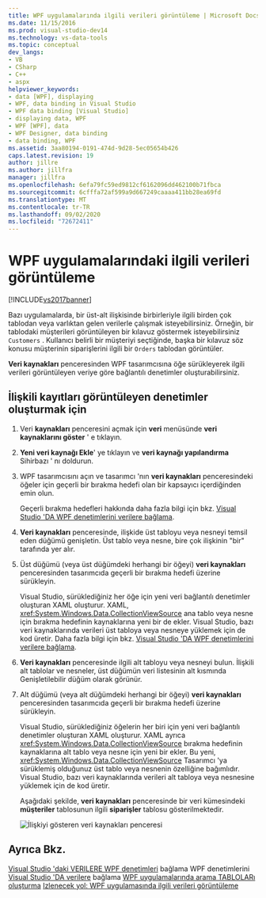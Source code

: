```yaml
---
title: WPF uygulamalarında ilgili verileri görüntüleme | Microsoft Docs
ms.date: 11/15/2016
ms.prod: visual-studio-dev14
ms.technology: vs-data-tools
ms.topic: conceptual
dev_langs:
- VB
- CSharp
- C++
- aspx
helpviewer_keywords:
- data [WPF], displaying
- WPF, data binding in Visual Studio
- WPF data binding [Visual Studio]
- displaying data, WPF
- WPF [WPF], data
- WPF Designer, data binding
- data binding, WPF
ms.assetid: 3aa80194-0191-474d-9d28-5ec05654b426
caps.latest.revision: 19
author: jillre
ms.author: jillfra
manager: jillfra
ms.openlocfilehash: 6efa79fc59ed9812cf6162096dd462100b71fbca
ms.sourcegitcommit: 6cfffa72af599a9d667249caaaa411bb28ea69fd
ms.translationtype: MT
ms.contentlocale: tr-TR
ms.lasthandoff: 09/02/2020
ms.locfileid: "72672411"
---
```

# <a name="display-related-data-in-wpf-applications"></a>WPF uygulamalarındaki ilgili verileri görüntüleme
[!INCLUDE[vs2017banner](../includes/vs2017banner.md)]

Bazı uygulamalarda, bir üst-alt ilişkisinde birbirleriyle ilgili birden çok tablodan veya varlıktan gelen verilerle çalışmak isteyebilirsiniz. Örneğin, bir tablodaki müşterileri görüntüleyen bir kılavuz göstermek isteyebilirsiniz `Customers` . Kullanıcı belirli bir müşteriyi seçtiğinde, başka bir kılavuz söz konusu müşterinin siparişlerini ilgili bir `Orders` tablodan görüntüler.

 **Veri kaynakları** penceresinden WPF tasarımcısına öğe sürükleyerek ilgili verileri görüntüleyen veriye göre bağlantılı denetimler oluşturabilirsiniz.

## <a name="to-create-controls-that-display-related-records"></a>İlişkili kayıtları görüntüleyen denetimler oluşturmak için

1. Veri **kaynakları** penceresini açmak için **veri** menüsünde **veri kaynaklarını göster** ' e tıklayın.

2. **Yeni veri kaynağı Ekle**' ye tıklayın ve **veri kaynağı yapılandırma** Sihirbazı ' nı doldurun.

3. WPF tasarımcısını açın ve tasarımcı 'nın **veri kaynakları** penceresindeki öğeler için geçerli bir bırakma hedefi olan bir kapsayıcı içerdiğinden emin olun.

     Geçerli bırakma hedefleri hakkında daha fazla bilgi için bkz. [Visual Studio 'DA WPF denetimlerini verilere bağlama](../data-tools/bind-wpf-controls-to-data-in-visual-studio1.md).

4. **Veri kaynakları** penceresinde, ilişkide üst tabloyu veya nesneyi temsil eden düğümü genişletin. Üst tablo veya nesne, bire çok ilişkinin "bir" tarafında yer alır.

5. Üst düğümü (veya üst düğümdeki herhangi bir öğeyi) **veri kaynakları** penceresinden tasarımcıda geçerli bir bırakma hedefi üzerine sürükleyin.

     Visual Studio, sürüklediğiniz her öğe için yeni veri bağlantılı denetimler oluşturan XAML oluşturur. XAML, <xref:System.Windows.Data.CollectionViewSource> ana tablo veya nesne için bırakma hedefinin kaynaklarına yeni bir de ekler. Visual Studio, bazı veri kaynaklarında verileri üst tabloya veya nesneye yüklemek için de kod üretir. Daha fazla bilgi için bkz. [Visual Studio 'DA WPF denetimlerini verilere bağlama](../data-tools/bind-wpf-controls-to-data-in-visual-studio1.md).

6. **Veri kaynakları** penceresinde ilgili alt tabloyu veya nesneyi bulun. İlişkili alt tablolar ve nesneler, üst düğümün veri listesinin alt kısmında Genişletilebilir düğüm olarak görünür.

7. Alt düğümü (veya alt düğümdeki herhangi bir öğeyi) **veri kaynakları** penceresinden tasarımcıda geçerli bir bırakma hedefi üzerine sürükleyin.

     Visual Studio, sürüklediğiniz öğelerin her biri için yeni veri bağlantılı denetimler oluşturan XAML oluşturur. XAML ayrıca <xref:System.Windows.Data.CollectionViewSource> bırakma hedefinin kaynaklarına alt tablo veya nesne için yeni bir ekler. Bu yeni, <xref:System.Windows.Data.CollectionViewSource> Tasarımcı 'ya sürüklemiş olduğunuz üst tablo veya nesnenin özelliğine bağımlıdır. Visual Studio, bazı veri kaynaklarında verileri alt tabloya veya nesnesine yüklemek için de kod üretir.

     Aşağıdaki şekilde, **veri kaynakları** penceresinde bir veri kümesindeki **müşteriler** tablosunun ilgili **siparişler** tablosu gösterilmektedir.

     ![İlişkiyi gösteren veri kaynakları penceresi](../data-tools/media/datasources2.gif "DataSources2")

## <a name="see-also"></a>Ayrıca Bkz.
 [Visual Studio 'daki VERILERE WPF denetimleri](../data-tools/bind-wpf-controls-to-data-in-visual-studio1.md) bağlama WPF denetimlerini [Visual Studio 'DA verilere](../data-tools/bind-wpf-controls-to-data-in-visual-studio2.md) bağlama [WPF uygulamalarında arama TABLOLARı oluşturma](../data-tools/create-lookup-tables-in-wpf-applications.md) [Izlenecek yol: WPF uygulamasında ilgili verileri görüntüleme](../data-tools/walkthrough-displaying-related-data-in-a-wpf-application.md)
